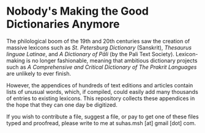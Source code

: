 # Nobody's Making the Good Dictionaries Anymore

The philological boom of the 19th and 20th centuries saw the creation of massive lexicons such as *St. Petersburg Dictionary* (Sanskrit), *Thesaurus linguae Latinae*, and *A Dictionary of Pāli* (by the Pali Text Society). Lexicon-making is no longer fashionable, meaning that ambitious dictionary projects such as *A Comprehensive and Critical Dictionary of The Prakrit Languages* are unlikely to ever finish.

However, the appendices of hundreds of text editions and articles contain lists of unusual words, which, if compiled, could easily add many thousands of entries to existing lexicons. This repository collects these appendices in the hope that they can one day be digitized.

If you wish to contribute a file, suggest a file, or pay to get one of these files typed and proofread, please write to me at suhas.msh [at] gmail [dot] com.
